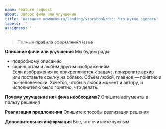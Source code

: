 ```yaml
---
name: Feature request
about: Запрос фичи или улучшения
title: 'название компонента/landing/storybook/doc: Что нужно сделать'
labels: ''
assignees: ''
---
```


> Полные [правила оформления issue](http://uikit.gizeasy.ru/?path=/docs/common-develop-issues--page)

**Описание фичи или улучшения**
Мы будем рады:

- подробному описанию
- скриншотам и любым другим изображениям  
  Если изображения не прикрепляются к задаче, прикрепите архив или поставьте ссылку на облако. Объём любой, главное — понятно и по-человечески. Хочется, чтобы в любой момент и автору, и исполнителю было понятно, что делать.

**Почему улучшение или фича необходима?**
Опишите аргументы в пользу решения

**Реализация предложения**
Опишите способы реализации решения

**Дополнительная информация**
Все, что считаете нужным
